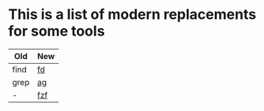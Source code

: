 # This is a list of modern replacements for some tools

| Old         | New                                                  |
| ----------- | -----------                                          |
| find        | [fd](https://github.com/sharkdp/fd)                  |
| grep        | [ag](https://github.com/ggreer/the_silver_searcher)  |
| -           | [fzf](https://github.com/junegunn/fzf)               |
